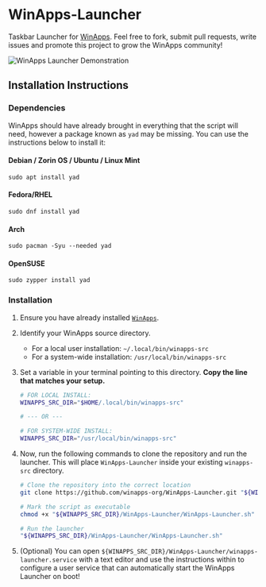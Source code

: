 # WinApps-Launcher
Taskbar Launcher for [WinApps](https://github.com/winapps-org/winapps).
Feel free to fork, submit pull requests, write issues and promote this project to grow the WinApps community!

![WinApps Launcher Demonstration](demo.gif)

## Installation Instructions
### Dependencies
WinApps should have already brought in everything that the script will need, however a package known as `yad` may be missing. You can use the instructions below to install it:

#### Debian / Zorin OS / Ubuntu / Linux Mint
    sudo apt install yad
#### Fedora/RHEL
    sudo dnf install yad
#### Arch
    sudo pacman -Syu --needed yad
#### OpenSUSE
    sudo zypper install yad
    
### Installation
1.  Ensure you have already installed [`WinApps`](https://github.com/winapps-org/winapps).

2.  Identify your WinApps source directory.
    *   For a local user installation: `~/.local/bin/winapps-src`
    *   For a system-wide installation: `/usr/local/bin/winapps-src`

3.  Set a variable in your terminal pointing to this directory. **Copy the line that matches your setup.**

    ```bash
    # FOR LOCAL INSTALL:
    WINAPPS_SRC_DIR="$HOME/.local/bin/winapps-src"

    # --- OR ---

    # FOR SYSTEM-WIDE INSTALL:
    WINAPPS_SRC_DIR="/usr/local/bin/winapps-src"
    ```

4.  Now, run the following commands to clone the repository and run the launcher. This will place `WinApps-Launcher` inside your existing `winapps-src` directory.

    ```bash
    # Clone the repository into the correct location
    git clone https://github.com/winapps-org/WinApps-Launcher.git "${WINAPPS_SRC_DIR}/WinApps-Launcher"

    # Mark the script as executable
    chmod +x "${WINAPPS_SRC_DIR}/WinApps-Launcher/WinApps-Launcher.sh"

    # Run the launcher
    "${WINAPPS_SRC_DIR}/WinApps-Launcher/WinApps-Launcher.sh"
    ```

5.  (Optional) You can open `${WINAPPS_SRC_DIR}/WinApps-Launcher/winapps-launcher.service` with a text editor and use the instructions within to configure a user service that can automatically start the WinApps Launcher on boot!

